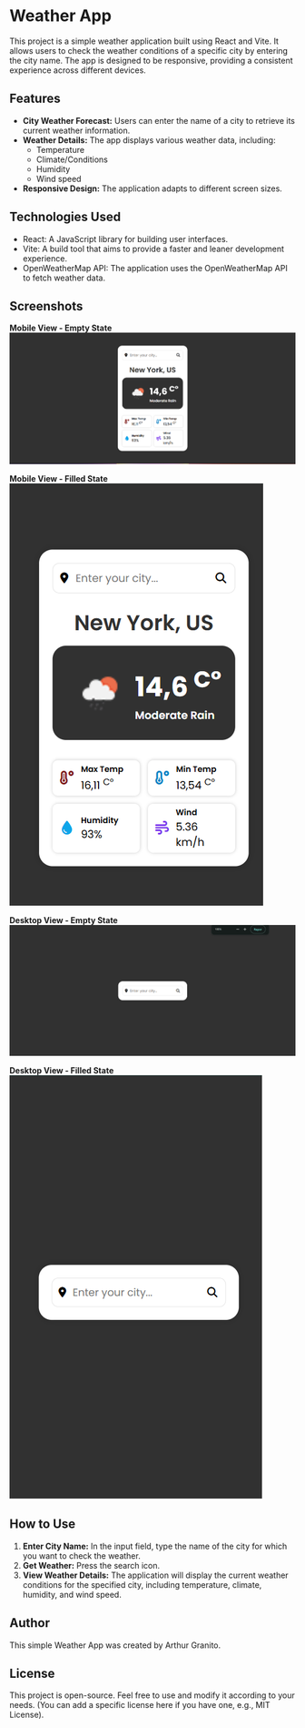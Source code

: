 # Weather App

This project is a simple weather application built using React and Vite. It allows users to check the weather conditions of a specific city by entering the city name. The app is designed to be responsive, providing a consistent experience across different devices.

## Features

* **City Weather Forecast:** Users can enter the name of a city to retrieve its current weather information.
* **Weather Details:** The app displays various weather data, including:
    * Temperature
    * Climate/Conditions
    * Humidity
    * Wind speed
* **Responsive Design:** The application adapts to different screen sizes.

## Technologies Used

* React: A JavaScript library for building user interfaces.
* Vite: A build tool that aims to provide a faster and leaner development experience.
* OpenWeatherMap API: The application uses the OpenWeatherMap API to fetch weather data.

## Screenshots

**Mobile View - Empty State**
![Mobile View - Empty State](./public/image1.png)

**Mobile View - Filled State**
![Mobile View - Filled State](./public/image2.png)

**Desktop View - Empty State**
![Desktop View - Empty State](./public/image3.png)

**Desktop View - Filled State**
![Desktop View - Filled State](./public/image4.png)

## How to Use

1.  **Enter City Name:** In the input field, type the name of the city for which you want to check the weather.
2.  **Get Weather:** Press the search icon.
3.  **View Weather Details:** The application will display the current weather conditions for the specified city, including temperature, climate, humidity, and wind speed.

## Author
This simple Weather App was created by Arthur Granito.

## License

This project is open-source. Feel free to use and modify it according to your needs. (You can add a specific license here if you have one, e.g., MIT License).
